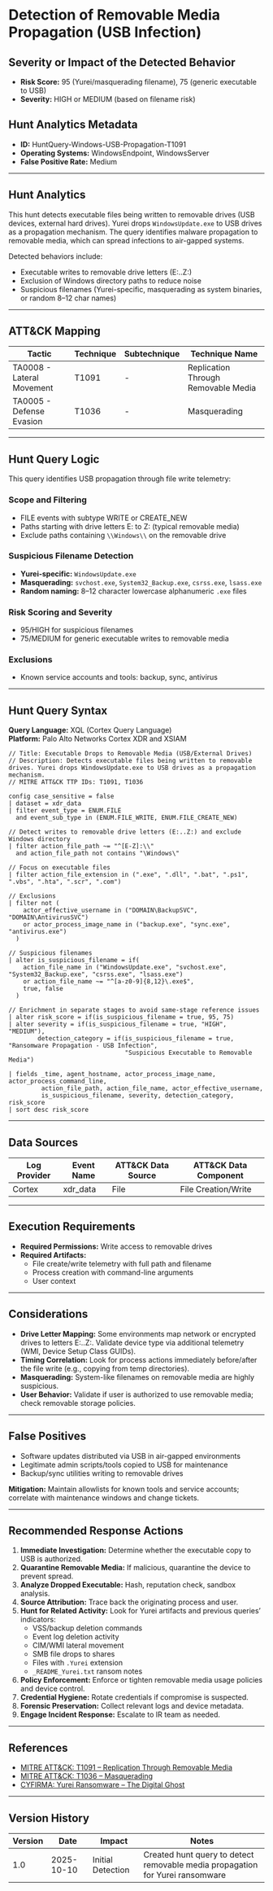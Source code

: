 # Detection of Removable Media Propagation (USB Infection)

## Severity or Impact of the Detected Behavior
- **Risk Score:** 95 (Yurei/masquerading filename), 75 (generic executable to USB)
- **Severity:** HIGH or MEDIUM (based on filename risk)

## Hunt Analytics Metadata

- **ID:** HuntQuery-Windows-USB-Propagation-T1091
- **Operating Systems:** WindowsEndpoint, WindowsServer
- **False Positive Rate:** Medium

---

## Hunt Analytics

This hunt detects executable files being written to removable drives (USB devices, external hard drives). Yurei drops `WindowsUpdate.exe` to USB drives as a propagation mechanism. The query identifies malware propagation to removable media, which can spread infections to air-gapped systems.

Detected behaviors include:
- Executable writes to removable drive letters (E:..Z:)
- Exclusion of Windows directory paths to reduce noise
- Suspicious filenames (Yurei-specific, masquerading as system binaries, or random 8–12 char names)

---

## ATT&CK Mapping

| Tactic                         | Technique   | Subtechnique | Technique Name                      |
|-------------------------------|-------------|--------------|------------------------------------|
| TA0008 - Lateral Movement     | T1091       | -            | Replication Through Removable Media|
| TA0005 - Defense Evasion      | T1036       | -            | Masquerading                       |

---

## Hunt Query Logic

This query identifies USB propagation through file write telemetry:

### Scope and Filtering
- FILE events with subtype WRITE or CREATE_NEW
- Paths starting with drive letters E: to Z: (typical removable media)
- Exclude paths containing `\\Windows\\` on the removable drive

### Suspicious Filename Detection
- **Yurei-specific:** `WindowsUpdate.exe`
- **Masquerading:** `svchost.exe`, `System32_Backup.exe`, `csrss.exe`, `lsass.exe`
- **Random naming:** 8–12 character lowercase alphanumeric `.exe` files

### Risk Scoring and Severity
- 95/HIGH for suspicious filenames
- 75/MEDIUM for generic executable writes to removable media

### Exclusions
- Known service accounts and tools: backup, sync, antivirus

---

## Hunt Query Syntax

**Query Language:** XQL (Cortex Query Language)  
**Platform:** Palo Alto Networks Cortex XDR and XSIAM

```xql
// Title: Executable Drops to Removable Media (USB/External Drives)
// Description: Detects executable files being written to removable drives. Yurei drops WindowsUpdate.exe to USB drives as a propagation mechanism.
// MITRE ATT&CK TTP IDs: T1091, T1036

config case_sensitive = false 
| dataset = xdr_data 
| filter event_type = ENUM.FILE 
  and event_sub_type in (ENUM.FILE_WRITE, ENUM.FILE_CREATE_NEW) 

// Detect writes to removable drive letters (E:..Z:) and exclude Windows directory 
| filter action_file_path ~= "^[E-Z]:\\" 
  and action_file_path not contains "\Windows\" 

// Focus on executable files 
| filter action_file_extension in (".exe", ".dll", ".bat", ".ps1", ".vbs", ".hta", ".scr", ".com") 

// Exclusions 
| filter not ( 
    actor_effective_username in ("DOMAIN\BackupSVC", "DOMAIN\AntivirusSVC") 
    or actor_process_image_name in ("backup.exe", "sync.exe", "antivirus.exe") 
  ) 

// Suspicious filenames 
| alter is_suspicious_filename = if( 
    action_file_name in ("WindowsUpdate.exe", "svchost.exe", "System32_Backup.exe", "csrss.exe", "lsass.exe") 
    or action_file_name ~= "^[a-z0-9]{8,12}\.exe$", 
    true, false 
  ) 

// Enrichment in separate stages to avoid same-stage reference issues 
| alter risk_score = if(is_suspicious_filename = true, 95, 75) 
| alter severity = if(is_suspicious_filename = true, "HIGH", "MEDIUM"), 
        detection_category = if(is_suspicious_filename = true, "Ransomware Propagation - USB Infection", 
                                "Suspicious Executable to Removable Media") 

| fields _time, agent_hostname, actor_process_image_name, actor_process_command_line, 
         action_file_path, action_file_name, actor_effective_username, 
         is_suspicious_filename, severity, detection_category, risk_score 
| sort desc risk_score
```

---

## Data Sources

| Log Provider | Event Name       | ATT&CK Data Source  | ATT&CK Data Component  |
|--------------|------------------|---------------------|------------------------|
| Cortex       | xdr_data         | File                | File Creation/Write    |

---

## Execution Requirements

- **Required Permissions:** Write access to removable drives
- **Required Artifacts:** 
  - File create/write telemetry with full path and filename
  - Process creation with command-line arguments
  - User context

---

## Considerations

- **Drive Letter Mapping:** Some environments map network or encrypted drives to letters E:..Z:. Validate device type via additional telemetry (WMI, Device Setup Class GUIDs).
- **Timing Correlation:** Look for process actions immediately before/after the file write (e.g., copying from temp directories).
- **Masquerading:** System-like filenames on removable media are highly suspicious.
- **User Behavior:** Validate if user is authorized to use removable media; check removable storage policies.

---

## False Positives

- Software updates distributed via USB in air-gapped environments
- Legitimate admin scripts/tools copied to USB for maintenance
- Backup/sync utilities writing to removable drives

**Mitigation:** Maintain allowlists for known tools and service accounts; correlate with maintenance windows and change tickets.

---

## Recommended Response Actions

1. **Immediate Investigation:** Determine whether the executable copy to USB is authorized.
2. **Quarantine Removable Media:** If malicious, quarantine the device to prevent spread.
3. **Analyze Dropped Executable:** Hash, reputation check, sandbox analysis.
4. **Source Attribution:** Trace back the originating process and user.
5. **Hunt for Related Activity:** Look for Yurei artifacts and previous queries’ indicators:
   - VSS/backup deletion commands
   - Event log deletion activity
   - CIM/WMI lateral movement
   - SMB file drops to shares
   - Files with `.Yurei` extension
   - `_README_Yurei.txt` ransom notes
6. **Policy Enforcement:** Enforce or tighten removable media usage policies and device control.
7. **Credential Hygiene:** Rotate credentials if compromise is suspected.
8. **Forensic Preservation:** Collect relevant logs and device metadata.
9. **Engage Incident Response:** Escalate to IR team as needed.

---

## References

- [MITRE ATT&CK: T1091 – Replication Through Removable Media](https://attack.mitre.org/techniques/T1091/)
- [MITRE ATT&CK: T1036 – Masquerading](https://attack.mitre.org/techniques/T1036/)
- [CYFIRMA: Yurei Ransomware – The Digital Ghost](https://www.cyfirma.com/research/yurei-ransomware-the-digital-ghost/)

---

## Version History

| Version | Date       | Impact            | Notes                                                                                      |
|---------|------------|-------------------|--------------------------------------------------------------------------------------------|
| 1.0     | 2025-10-10 | Initial Detection | Created hunt query to detect removable media propagation for Yurei ransomware               |

